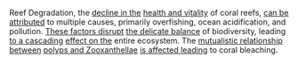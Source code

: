 
Reef Degradation, the [decline in the](1/1/3/2/3/1/1/3/.Decline) [health and vitality](2/1/1/3/1/.Health) of coral reefs, [can be attributed](2/2/3/1/3/.Causal%20Inference) to multiple causes, primarily overfishing, ocean acidification, and pollution. [These factors disrupt](3/1/2/1/3/_Integration-Disruption) [the delicate balance](2/2/2/1/3/3/1/2/.Aesthetics%20of%20Balance) of biodiversity, leading [to a cascading](1/1/3/2/1/3/1/2/.Succession) [effect on the](1/1/3/3/3/3/3/.Effect) entire ecosystem. The [mutualistic relationship between](1/3/2/2/2/_Symbiotic-Parasitic%20Relationship) [polyps and Zooxanthellae](1/3/2/2/2/.Zooxanthellae) [is affected leading](1/1/3/3/3/3/3/.Effect) to coral bleaching.

